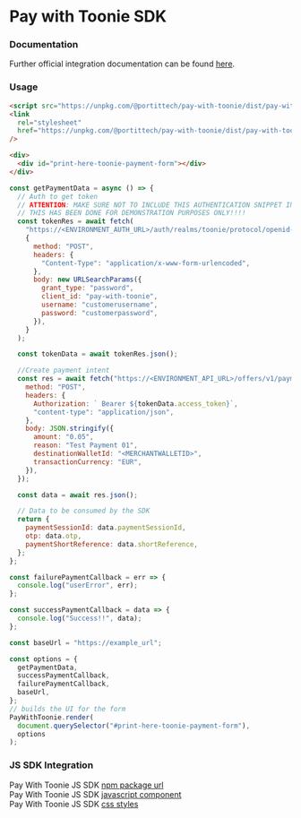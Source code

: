 # Pay with Toonie SDK

### Documentation

Further official integration documentation can be found [here](https://github.com/portittech/pay-with-toonie-doc).

### Usage

```html
<script src="https://unpkg.com/@portittech/pay-with-toonie/dist/pay-with-toonie.dist.js"></script>
<link
  rel="stylesheet"
  href="https://unpkg.com/@portittech/pay-with-toonie/dist/pay-with-toonie.dist.css"
/>

<div>
  <div id="print-here-toonie-payment-form"></div>
</div>
```

```js
const getPaymentData = async () => {
  // Auth to get token
  // ATTENTION: MAKE SURE NOT TO INCLUDE THIS AUTHENTICATION SNIPPET IN YOUR CLIENTSIDE APPLICATION
  // THIS HAS BEEN DONE FOR DEMONSTRATION PURPOSES ONLY!!!!
  const tokenRes = await fetch(
    "https://<ENVIRONMENT_AUTH_URL>/auth/realms/toonie/protocol/openid-connect/token",
    {
      method: "POST",
      headers: {
        "Content-Type": "application/x-www-form-urlencoded",
      },
      body: new URLSearchParams({
        grant_type: "password",
        client_id: "pay-with-toonie",
        username: "customerusername",
        password: "customerpassword",
      }),
    }
  );

  const tokenData = await tokenRes.json();

  //Create payment intent
  const res = await fetch("https://<ENVIRONMENT_API_URL>/offers/v1/payments", {
    method: "POST",
    headers: {
      Authorization: ` Bearer ${tokenData.access_token}`,
      "content-type": "application/json",
    },
    body: JSON.stringify({
      amount: "0.05",
      reason: "Test Payment 01",
      destinationWalletId: "<MERCHANTWALLETID>",
      transactionCurrency: "EUR",
    }),
  });

  const data = await res.json();

  // Data to be consumed by the SDK
  return {
    paymentSessionId: data.paymentSessionId,
    otp: data.otp,
    paymentShortReference: data.shortReference,
  };
};

const failurePaymentCallback = err => {
  console.log("userError", err);
};

const successPaymentCallback = data => {
  console.log("Success!!", data);
};

const baseUrl = "https://example_url";

const options = {
  getPaymentData,
  successPaymentCallback,
  failurePaymentCallback,
  baseUrl,
};
// builds the UI for the form
PayWithToonie.render(
  document.querySelector("#print-here-toonie-payment-form"),
  options
);
```

### JS SDK Integration

Pay With Toonie JS SDK [npm package url](https://www.npmjs.com/package/@portittech/pay-with-toonie)  
Pay With Toonie JS SDK [javascript component](https://unpkg.com/@portittech/pay-with-toonie/dist/pay-with-toonie.dist.js)  
Pay With Toonie JS SDK [css styles](https://unpkg.com/@portittech/pay-with-toonie/dist/pay-with-toonie.dist.css)
